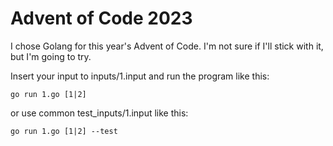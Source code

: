 # Advent of Code 2023

I chose Golang for this year's Advent of Code. I'm not sure if I'll stick with it, but I'm going to try.

Insert your input to inputs/1.input and run the program like this:

```
go run 1.go [1|2]
```

or use common test_inputs/1.input like this:

```
go run 1.go [1|2] --test
```
